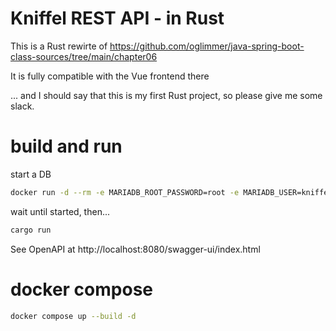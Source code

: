 # Kniffel REST API - in Rust

This is a Rust rewirte of https://github.com/oglimmer/java-spring-boot-class-sources/tree/main/chapter06

It is fully compatible with the Vue frontend there

... and I should say that this is my first Rust project, so please give me some slack.

# build and run

start a DB

```bash
docker run -d --rm -e MARIADB_ROOT_PASSWORD=root -e MARIADB_USER=kniffel -e MARIADB_PASSWORD=kniffel -e MARIADB_DATABASE=kniffel  -p 3306:3306 mariadb
```

wait until started, then...

```bash
cargo run
```

See OpenAPI at http://localhost:8080/swagger-ui/index.html

# docker compose

```bash
docker compose up --build -d
```
